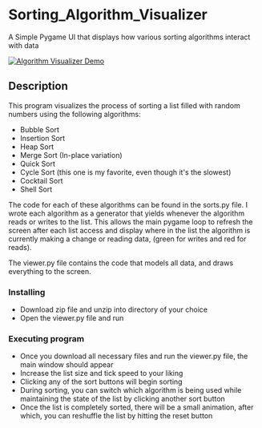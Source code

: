 # Sorting_Algorithm_Visualizer

A Simple Pygame UI that displays how various sorting algorithms interact with data


[![Algorithm Visualizer Demo](https://imgur.com/aON3K0b.png)](https://youtu.be/-3xzGJ8eNTE "Algorithm Visualizer Demo")


## Description

This program visualizes the process of sorting a list filled with random numbers using the following algorithms:

* Bubble Sort
* Insertion Sort
* Heap Sort
* Merge Sort (In-place variation)
* Quick Sort
* Cycle Sort (this one is my favorite, even though it's the slowest)
* Cocktail Sort
* Shell Sort


The code for each of these algorithms can be found in the sorts.py file. I wrote each algorithm as a generator that yields whenever the algorithm reads or writes to the list. This allows the main pygame loop to refresh the screen after each list access and display where in the list the algorithm is currently making a change or reading data, (green for writes and red for reads).


The viewer.py file contains the code that models all data, and draws everything to the screen.


### Installing

* Download zip file and unzip into directory of your choice
* Open the viewer.py file and run

### Executing program

* Once you download all necessary files and run the viewer.py file, the main window should appear
* Increase the list size and tick speed to your liking
* Clicking any of the sort buttons will begin sorting
* During sorting, you can switch which algorithm is being used while maintaining the state of the list by clicking another sort button
* Once the list is completely sorted, there will be a small animation, after which, you can reshuffle the list by hitting the reset button
